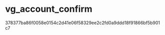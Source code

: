 vg_account_confirm
==================

378377ba86f0058e0154c2d41e06f58329ee2c2fd0a9ddd18f91866bf5b901c7
